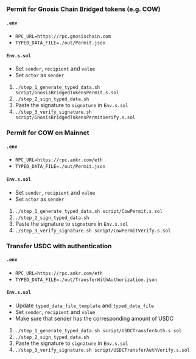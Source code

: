 ### Permit for Gnosis Chain Bridged tokens (e.g. COW)

#### `.env`

- `RPC_URL=https://rpc.gnosischain.com`
- `TYPED_DATA_FILE=./out/Permit.json`

#### `Env.s.sol`

- Set `sender`, `recipient` and `value`
- Set `actor` as `sender`

1. `./step_1_generate_typed_data.sh script/GnosisBridgedTokensPermit.s.sol`
2. `./step_2_sign_typed_data.sh`
3. Paste the signature to `signature` in `Env.s.sol`
4. `./step_3_verify_signature.sh script/GnosisBridgedTokensPermitVerify.s.sol`

### Permit for COW on Mainnet

#### `.env`

- `RPC_URL=https://rpc.ankr.com/eth`
- `TYPED_DATA_FILE=./out/Permit.json`

#### `Env.s.sol`

- Set `sender`, `recipient` and `value`
- Set `actor` as `sender`

1. `./step_1_generate_typed_data.sh script/CowPermit.s.sol`
2. `./step_2_sign_typed_data.sh`
3. Paste the signature to `signature` in `Env.s.sol`
4. `./step_3_verify_signature.sh script/CowPermitVerify.s.sol`

### Transfer USDC with authentication

#### `.env`

- `RPC_URL=https://rpc.ankr.com/eth`
- `TYPED_DATA_FILE=./out/TransferWithAuthorization.json`

#### `Env.s.sol`

- Update `typed_data_file_template` and `typed_data_file`
- Set `sender`, `recipient` and `value`
- Make sure that sender has the corresponding amount of USDC

1. `./step_1_generate_typed_data.sh script/USDCTransferAuth.s.sol` 
2. `./step_2_sign_typed_data.sh`
3. Paste the signature to `signature` in `Env.s.sol`
4. `./step_3_verify_signature.sh script/USDCTransferAuthVerify.s.sol`
